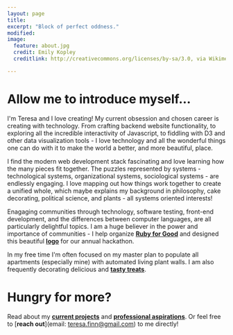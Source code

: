 ```yaml
---
layout: page
title:
excerpt: "Block of perfect oddness."
modified:
image:
  feature: about.jpg
  credit: Emily Kopley
  creditlink: http://creativecommons.org/licenses/by-sa/3.0, via Wikimedia Commons

---
```


# Allow me to introduce myself...
I'm Teresa and I love creating! My current obsession and chosen career is creating with technology. From crafting backend website functionality, to exploring all the incredible interactivity of Javascript, to fiddling with D3 and other data visualization tools - I love technology and all the wonderful things one can do with it to make the world a better, and more beautiful, place.

I find the modern web development stack fascinating and love learning how the many pieces fit together. The puzzles represented by systems - technological systems, organizational systems, sociological systems - are endlessly engaging. I love mapping out how things work together to create a unified whole, which maybe explains my background in philosophy, cake decorating, political science, and plants - all systems oriented interests!

Enagaging communities through technology, software testing, front-end development, and the differences between computer languages, are all particularly delightful topics. I am a huge believer in the power and importance of communities - I help organize [**Ruby for Good**](http://rubyforgood.com) and designed this beautiful [**logo**](/images/ruby-for-good-logo.jpg) for our annual hackathon.

In my free time I'm often focused on my master plan to populate all apartments (especially mine) with automated living plant walls. I am also frequently decorating delicious and [**tasty treats**](/hobbies).

# Hungry for more?
Read about my [**current projects**](/images/finn-resume.pdf) and [**professional aspirations**](/work). Or feel free to [**reach out**](email: teresa.finn@gmail.com) to me directly!